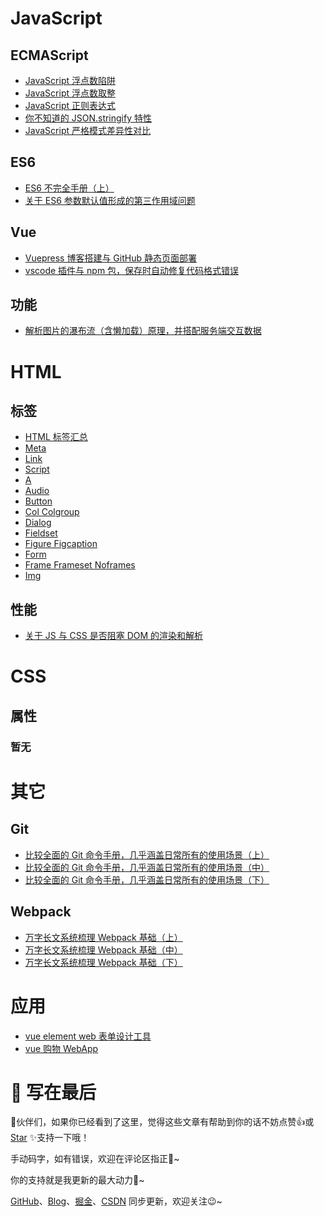 # JavaScript

## ECMAScript

 - [JavaScript 浮点数陷阱](https://dongwei1125.github.io/pages/js/float.html)
 - [JavaScript 浮点数取整](https://dongwei1125.github.io/pages/js/integer.html)
 - [JavaScript 正则表达式](https://dongwei1125.github.io/pages/js/regexp.html)
 - [你不知道的 JSON.stringify 特性](https://dongwei1125.github.io/pages/js/json.html)
 - [JavaScript 严格模式差异性对比](https://dongwei1125.github.io/pages/js/strict.html)

## ES6

 - [ES6 不完全手册（上）](https://dongwei1125.github.io/pages/js/es6/upper.html)
 - [关于 ES6 参数默认值形成的第三作用域问题](https://dongwei1125.github.io/pages/js/default-params.html)

## Vue

 - [Vuepress 博客搭建与 GitHub 静态页面部署](https://dongwei1125.github.io/pages/js/vuepress-blog.html)
 - [vscode 插件与 npm 包，保存时自动修复代码格式错误](https://dongwei1125.github.io/pages/js/eslint-prettier.html)

## 功能

 - [解析图片的瀑布流（含懒加载）原理，并搭配服务端交互数据](https://dongwei1125.github.io/pages/js/waterfall.html)

# HTML

## 标签

 - [HTML 标签汇总](https://dongwei1125.github.io/pages/html/label/html.html)
 - [Meta](https://dongwei1125.github.io/pages/html/label/meta.html)
 - [Link](https://dongwei1125.github.io/pages/html/label/link.html)
 - [Script](https://dongwei1125.github.io/pages/html/label/script.html)
 - [A](https://dongwei1125.github.io/pages/html/label/a.html)
 - [Audio](https://dongwei1125.github.io/pages/html/label/audio.html)
 - [Button](https://dongwei1125.github.io/pages/html/label/button.html)
 - [Col Colgroup](https://dongwei1125.github.io/pages/html/label/col-colgroup.html)
 - [Dialog](https://dongwei1125.github.io/pages/html/label/dialog.html)
 - [Fieldset](https://dongwei1125.github.io/pages/html/label/fieldset.html)
 - [Figure Figcaption](https://dongwei1125.github.io/pages/html/label/figure-figcaption.html)
 - [Form](https://dongwei1125.github.io/pages/html/label/form.html)
 - [Frame Frameset Noframes](https://dongwei1125.github.io/pages/html/label/frame-frameset-noframes.html)
 - [Img](https://dongwei1125.github.io/pages/html/label/img.html)

## 性能

 - [关于 JS 与 CSS 是否阻塞 DOM 的渲染和解析](https://dongwei1125.github.io/pages/html/perform/block-dom.html)

# CSS

## 属性

### 暂无

# 其它

## Git

 - [比较全面的 Git 命令手册，几乎涵盖日常所有的使用场景（上）](https://dongwei1125.github.io/pages/other/git/upper.html)
 - [比较全面的 Git 命令手册，几乎涵盖日常所有的使用场景（中）](https://dongwei1125.github.io/pages/other/git/middle.html)
 - [比较全面的 Git 命令手册，几乎涵盖日常所有的使用场景（下）](https://dongwei1125.github.io/pages/other/git/lower.html)

## Webpack

 - [万字长文系统梳理 Webpack 基础（上）](https://dongwei1125.github.io/pages/other/webpack/upper.html)
 - [万字长文系统梳理 Webpack 基础（中）](https://dongwei1125.github.io/pages/other/webpack/middle.html)
 - [万字长文系统梳理 Webpack 基础（下）](https://dongwei1125.github.io/pages/other/webpack/lower.html)

# 应用

 - [vue element web 表单设计工具](https://dongwei1125.github.io/pages/app/form-making.html)
 - [vue 购物 WebApp](https://dongwei1125.github.io/pages/app/web-app.html)

#  🎉 写在最后

🍻伙伴们，如果你已经看到了这里，觉得这些文章有帮助到你的话不妨点赞👍或 [Star](https://github.com/dongwei1125/blog) ✨支持一下哦！

手动码字，如有错误，欢迎在评论区指正💬~

你的支持就是我更新的最大动力💪~

[GitHub](https://github.com/dongwei1125)、[Blog](https://dongwei1125.github.io/)、[掘金](https://juejin.cn/user/2621689331987783)、[CSDN](https://blog.csdn.net/Don_GW) 同步更新，欢迎关注😉~